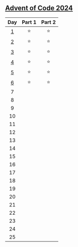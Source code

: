 ## [Advent of Code 2024](https://adventofcode.com/2024)

|Day|Part 1|Part 2|
|:-----:|:-----:|:-----:|
|[1](./Day01/Solution.py)|   ⭐  |   ⭐  |
|[2](./Day02/Solution.py)|   ⭐  |   ⭐  |
|[3](./Day03/Solution.py)|   ⭐  |   ⭐  |
|[4](./Day04/Solution.py)|   ⭐  |   ⭐  |
|[5](./Day05/Solution.py)|   ⭐  |   ⭐  |
|[6](./Day06/Solution.py)|   ⭐  |   ⭐  |
|7|       |       |
|8|       |       |
|9|       |       |
|10|       |       |
|11|       |       |
|12|       |       |
|13|       |       |
|14|       |       |
|15|       |       |
|16|       |       |
|17|       |       |
|18|       |       |
|19|       |       |
|20|       |       |
|21|       |       |
|22|       |       |
|23|       |       |
|24|       |       |
|25|       |       |